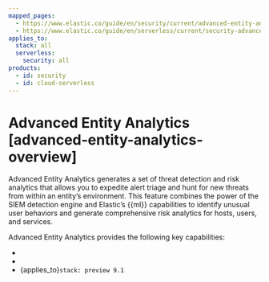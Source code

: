 ```yaml
---
mapped_pages:
  - https://www.elastic.co/guide/en/security/current/advanced-entity-analytics-overview.html
  - https://www.elastic.co/guide/en/serverless/current/security-advanced-entity-analytics.html
applies_to:
  stack: all
  serverless:
    security: all
products:
  - id: security
  - id: cloud-serverless
---
```


# Advanced Entity Analytics [advanced-entity-analytics-overview]

Advanced Entity Analytics generates a set of threat detection and risk analytics that allows you to expedite alert triage and hunt for new threats from within an entity’s environment. This feature combines the power of the SIEM detection engine and Elastic’s {{ml}} capabilities to identify unusual user behaviors and generate comprehensive risk analytics for hosts, users, and services.

Advanced Entity Analytics provides the following key capabilities:

* [](advanced-entity-analytics/entity-risk-scoring.md)
* [](advanced-entity-analytics/advanced-behavioral-detections.md)
* {applies_to}`stack: preview 9.1` [](/solutions/security/advanced-entity-analytics/privileged-user-monitoring.md)
